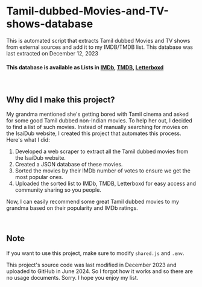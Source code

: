 # Tamil-dubbed-Movies-and-TV-shows-database

This is automated script that extracts Tamil dubbed Movies and TV shows from external sources and add it to my IMDB/TMDB list. This database was last extracted on December 12, 2023

#### This database is available as Lists in [IMDb](https://www.imdb.com/list/ls523475654/), [TMDB](https://www.themoviedb.org/list/8301936), [Letterboxd](https://letterboxd.com/raghavan_rave/list/all-tamil-dubbed-movies-and-tv-shows/)

</br>

## Why did I make this project?

My grandma mentioned she's getting bored with Tamil cinema and asked for some good Tamil dubbed non-Indian movies. To help her out, I decided to find a list of such movies. Instead of manually searching for movies on the IsaiDub website, I created this project that automates this process. Here's what I did:

1. Developed a web scraper to extract all the Tamil dubbed movies from the IsaiDub website.
2. Created a JSON database of these movies.
3. Sorted the movies by their IMDb number of votes to ensure we get the most popular ones.
4. Uploaded the sorted list to IMDb, TMDB, Letterboxd for easy access and community sharing so you people.

Now, I can easily recommend some great Tamil dubbed movies to my grandma based on their popularity and IMDb ratings.

</br>

## Note

If you want to use this project, make sure to modify `shared.js` and `.env`.

This project's source code was last modified in December 2023 and uploaded to GitHub in June 2024. So I forgot how it works and so there are no usage documents. Sorry. I hope you enjoy my list.
